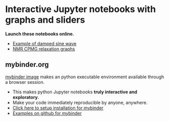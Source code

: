 # Interactive Jupyter notebooks with graphs and sliders
**Launch these notebooks online.**

* [Example of damped sine wave](https://mybinder.org/v2/gh/tlinnet/mybinder_relax/master?filepath=plot_sin.ipynb)
* [NMR CPMG relaxation graphs](https://mybinder.org/v2/gh/tlinnet/mybinder_relax/master?filepath=CPMG_NMR_relax_interactive.ipynb)

## mybinder.org
[mybinder image](https://mybinder.org) makes an python executable environment available through a browser session. 

* This makes python Jupyter notebooks **truly interactive and exploratory**. 
* Make your code immediately reproducible by anyone, anywhere.
* [Click here to setup installation for mybinder](https://repo2docker.readthedocs.io/en/latest/samples.html)
* [Examples on github for mybinder](https://github.com/binder-examples)

